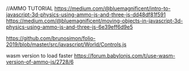 //AMMO TUTORIAL
https://medium.com/@bluemagnificent/intro-to-javascript-3d-physics-using-ammo-js-and-three-js-dd48df81f591
https://medium.com/@bluemagnificent/moving-objects-in-javascript-3d-physics-using-ammo-js-and-three-js-6e39eff6d9e5

https://github.com/brunosimon/folio-2019/blob/master/src/javascript/World/Controls.js

wasm version to load faster
https://forum.babylonjs.com/t/use-wasm-version-of-ammo-js/2728/6
